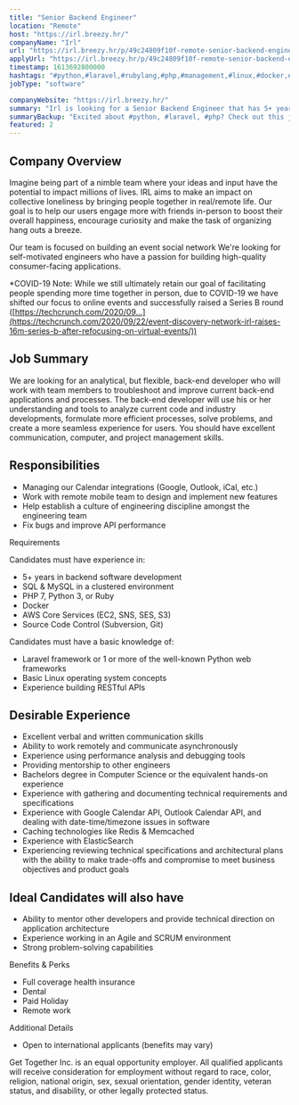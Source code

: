 ```yaml
---
title: "Senior Backend Engineer"
location: "Remote"
host: "https://irl.breezy.hr/"
companyName: "Irl"
url: "https://irl.breezy.hr/p/49c24809f10f-remote-senior-backend-engineer"
applyUrl: "https://irl.breezy.hr/p/49c24809f10f-remote-senior-backend-engineer/apply"
timestamp: 1613692800000
hashtags: "#python,#laravel,#rubylang,#php,#management,#linux,#docker,#aws,#git,#ui/ux"
jobType: "software"

companyWebsite: "https://irl.breezy.hr/"
summary: "Irl is looking for a Senior Backend Engineer that has 5+ years in backend software development."
summaryBackup: "Excited about #python, #laravel, #php? Check out this job post!"
featured: 2
---
```


## Company Overview

Imagine being part of a nimble team where your ideas and input have the potential to impact millions of lives. IRL aims to make an impact on collective loneliness by bringing people together in real/remote life. Our goal is to help our users engage more with friends in-person to boost their overall happiness, encourage curiosity and make the task of organizing hang outs a breeze.

Our team is focused on building an event social network We're looking for self-motivated engineers who have a passion for building high-quality consumer-facing applications.

\*COVID-19 Note: While we still ultimately retain our goal of facilitating people spending more time together in person, due to COVID-19 we have shifted our focus to online events and successfully raised a Series B round ([https://techcrunch.com/2020/09...](https://techcrunch.com/2020/09/22/event-discovery-network-irl-raises-16m-series-b-after-refocusing-on-virtual-events/))

## Job Summary

We are looking for an analytical, but flexible, back-end developer who will work with team members to troubleshoot and improve current back-end applications and processes. The back-end developer will use his or her understanding and tools to analyze current code and industry developments, formulate more efficient processes, solve problems, and create a more seamless experience for users. You should have excellent communication, computer, and project management skills.

## Responsibilities

*   Managing our Calendar integrations (Google, Outlook, iCal, etc.)
*   Work with remote mobile team to design and implement new features
*   Help establish a culture of engineering discipline amongst the engineering team
*   Fix bugs and improve API performance

Requirements

Candidates must have experience in:

*   5+ years in backend software development
*   SQL & MySQL in a clustered environment
*   PHP 7, Python 3, or Ruby
*   Docker
*   AWS Core Services (EC2, SNS, SES, S3)
*   Source Code Control (Subversion, Git)

Candidates must have a basic knowledge of:

*   Laravel framework or 1 or more of the well-known Python web frameworks
*   Basic Linux operating system concepts
*   Experience building RESTful APIs

## Desirable Experience

*   Excellent verbal and written communication skills
*   Ability to work remotely and communicate asynchronously
*   Experience using performance analysis and debugging tools
*   Providing mentorship to other engineers
*   Bachelors degree in Computer Science or the equivalent hands-on experience
*   Experience with gathering and documenting technical requirements and specifications
*   Experience with Google Calendar API, Outlook Calendar API, and dealing with date-time/timezone issues in software
*   Caching technologies like Redis & Memcached
*   Experience with ElasticSearch
*   Experiencing reviewing technical specifications and architectural plans with the ability to make trade-offs and compromise to meet business objectives and product goals

## Ideal Candidates will also have

*   Ability to mentor other developers and provide technical direction on application architecture
*   Experience working in an Agile and SCRUM environment
*   Strong problem-solving capabilities

Benefits & Perks

*   Full coverage health insurance
*   Dental
*   Paid Holiday
*   Remote work

Additional Details

*   Open to international applicants (benefits may vary)

Get Together Inc. is an equal opportunity employer. All qualified applicants will receive consideration for employment without regard to race, color, religion, national origin, sex, sexual orientation, gender identity, veteran status, and disability, or other legally protected status.
